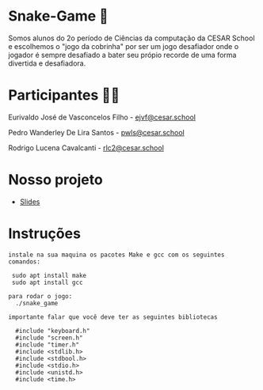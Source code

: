 # Snake-Game :snake:
Somos alunos do 2o período de Ciências da computação da CESAR School e escolhemos o "jogo da cobrinha" por ser um jogo desafiador onde o jogador é sempre desafiado a bater seu própio recorde de uma forma divertida e desafiadora.

# Participantes 👨‍💻 

Eurivaldo José de Vasconcelos Filho - ejvf@cesar.school

Pedro Wanderley De Lira Santos - pwls@cesar.school

Rodrigo Lucena Cavalcanti - rlc2@cesar.school

# Nosso projeto 
 
 - [Slides](https://www.canva.com/design/DAFy132J5P0/Bhs7qD0wDGlsqxbX53_DEQ/view?utm_content=DAFy132J5P0&utm_campaign=designshare&utm_medium=link&utm_source=editor)

# Instruções 
```
instale na sua maquina os pacotes Make e gcc com os seguintes comandos: 

 sudo apt install make
 sudo apt install gcc

para rodar o jogo:
  ./snake_game

importante falar que você deve ter as seguintes bibliotecas 

  #include "keyboard.h"
  #include "screen.h"
  #include "timer.h"
  #include <stdlib.h>
  #include <stdbool.h>
  #include <stdio.h>
  #include <unistd.h>
  #include <time.h>


  
